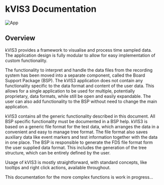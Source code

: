 # kVIS3 Documentation

![App](img/1.jpeg)

## Overview

kVIS3 provides a framework to visualise and process time sampled data. The application design is fully modular to allow for easy implementation of custom functionality.

The functionality to interpret and handle the data files from the recording system has been moved into a separate component, called the Board Support Package (BSP). The kVIS3 application does not contain any functionality specific to the data format and content of the user data. This allows for a single application to be used for multiple, potentially proprietary, data formats, while still be open and easily expandable. The user can also add functionality to the BSP without need to change the main application.

kVIS3 contains all the generic functionality described in this document. All BSP specific functionality must be documented in a BSP help.
kVIS3 is based on a generic file format for the test data, which arranges the data in a convenient and easy to manage tree format. The file format also saves auxiliary data like event markers and test information together with the data in one place. The BSP is responsible to generate the FDS file format form the user supplied data format. This includes the generation of the tree structure, which can be entirely defined by the user.

Usage of kVIS3 is mostly straightforward, with standard concepts, like tooltips and right click actions, available throughout.

This documentation for the more complex functions is work in progress...
